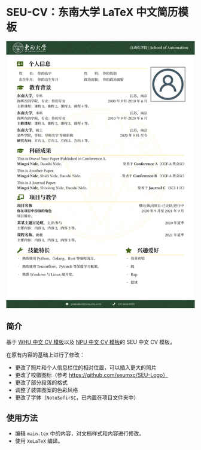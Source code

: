 # SEU-CV：东南大学 LaTeX 中文简历模板

![](./docs/CV-preview.jpg)

## 简介

基于 [WHU 中文 CV 模板](https://www.overleaf.com/latex/templates/whuwu-han-da-xue-zhong-wen-jian-li-mo-ban/dbkvxrqjmzpd)以及 [NPU 中文 CV 模板](https://www.overleaf.com/latex/templates/npu-cv/mncqzxhvfzrx)的 SEU 中文 CV 模板。

在原有内容的基础上进行了修改：

- 更改了照片和个人信息栏位的相对位置，可以插入更大的照片
- 更改了校徽图标（参考 https://github.com/seumxc/SEU-Logo）
- 更改了部分段落的格式
- 调整了装饰图案的色彩风格
- 更改了字体（`NotoSefirSC`，已内置在项目文件夹中）

## 使用方法

- 编辑 `main.tex` 中的内容，对文档样式和内容进行修改。
- 使用 `XeLaTeX` 编译。